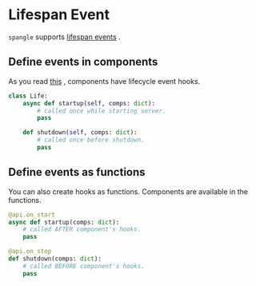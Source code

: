 # Lifespan Event

`spangle` supports [lifespan events](https://asgi.readthedocs.io/en/latest/specs/lifespan.html) .

## Define events in components

As you read [this](/component) , components have lifecycle event hooks.

```python
class Life:
    async def startup(self, comps: dict):
        # called once while starting server.
        pass

    def shutdown(self, comps: dict):
        # called once before shutdown.
        pass

```

## Define events as functions

You can also create hooks as functions. Components are available in the functions.

```python
@api.on_start
async def startup(comps: dict):
    # called AFTER component's hooks.
    pass

@api.on_stop
def shutdown(comps: dict):
    # called BEFORE component's hooks.
    pass

```